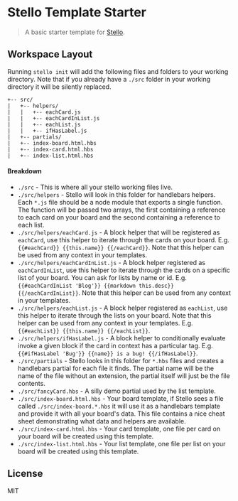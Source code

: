 # Stello Template Starter

> A basic starter template for [Stello][stello-repo].

 
## Workspace Layout

Running `stello init` will add the following files and folders to your working
directory. Note that if you already have a `./src` folder in your working
directory it will be silently replaced.

```
+-- src/
|   +-- helpers/
|   |   +-- eachCard.js
|   |   +-- eachCardInList.js
|   |   +-- eachList.js
|   |   +-- ifHasLabel.js
|   +-- partials/
|   +-- index-board.html.hbs
|   +-- index-card.html.hbs
|   +-- index-list.html.hbs
```

#### Breakdown

- `./src` - This is where all your stello working files live.
- `./src/helpers` - Stello will look in this folder for handlebars helpers. Each
  `*.js` file should be a node module that exports a single function. The
  function will be passed two arrays, the first containing a reference to each
  card on your board and the second containing a reference to each list.
- `./src/helpers/eachCard.js` - A block helper that will be registered as
  `eachCard`, use this helper to iterate through the cards on your board.  E.g.
  `{{#eachCard}} {{this.name}} {{/eachCard}}`. Note that this helper can be used
  from any context in your templates. 
- `./src/helpers/eachCardInList.js` - A block helper registered as
  `eachCardInList`, use this helper to iterate through the cards on a specific
  list of your board. You can ask for lists by name or id. E.g.
  `{{#eachCardInList 'Blog'}} {{markdown this.desc}} {{/eachCardInList}}`. Note
  that this helper can be used from any context in your templates.
- `./src/helpers/eachList.js` -  A block helper registered as `eachList`, use
  this helper to iterate through the lists on your board. Note that this helper
  can be used from any context in your templates. E.g. `{{#eachList}}
  {{this.name}} {{/eachList}}`.
- `./src/helpers/ifHasLabel.js` - A block helper to conditionally evaluate
  invoke a given block if the card in context has a particular tag. E.g.
  `{{#ifHasLabel 'Bug'}} {{name}} is a bug! {{/ifHasLabel}}`.
- `./src/partials` - Stello looks in this folder for `*.hbs` files and creates a
  handlebars partial for each file it finds. The partial name will be the name
  of the file without an extension, the partial itself will just be the file
  contents.
- `./src/fancyCard.hbs` - A silly demo partial used by the list template.
- `./src/index-board.html.hbs` - Your board template, if Stello sees a file
  called `./src/index-board.*.hbs` it will use it as a handlebars template and
  provide it with all your board's data. This file contains a nice cheat sheet
  demonstrating what data and helpers are available.
- `./src/index-card.html.hbs` - Your card template, one file per card on your
  board will be created using this template.
- `./src/index-list.html.hbs` - Your list template, one file per list on your
  board will be created using this template.

## License

MIT

[stello-repo]: https://github.com/stellojs/stello

